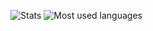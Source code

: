 ![Stats](https://github-readme-stats.vercel.app/api?username=AntoineTSIO&show_icons=true&theme=midnight-purple&show_icons=true)
![Most used languages](https://github-readme-stats.vercel.app/api/top-langs/?username=AntoineTSIO&theme=midnight-purple&show_icons=true)
